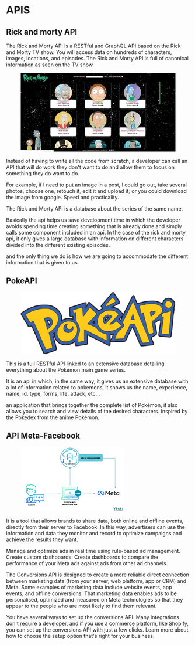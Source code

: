 # APIS

## Rick and morty API

The Rick and Morty API is a RESTful and GraphQL API based on the Rick and Morty TV show. You will access data on hundreds of characters, images, locations, and episodes. The Rick and Morty API is full of canonical information as seen on the TV show.

<figure><img src=".gitbook/assets/Captura_de_pantalla_2020-04-26_a_las_11.43.42-original.webp" alt=""><figcaption></figcaption></figure>

Instead of having to write all the code from scratch, a developer can call an API that will do work they don't want to do and allow them to focus on something they do want to do.

For example, if I need to put an image in a post, I could go out, take several photos, choose one, retouch it, edit it and upload it; or you could download the image from google. Speed and practicality.

The Rick and Morty API is a database about the series of the same name.

Basically the api helps us save development time in which the developer avoids spending time creating something that is already done and simply calls some component included in an api. In the case of the rick and morty api, it only gives a large database with information on different characters divided into the different existing episodes.

and the only thing we do is how we are going to accommodate the different information that is given to us.



## PokeAPI

<figure><img src=".gitbook/assets/pokeapi.svg" alt=""><figcaption></figcaption></figure>

This is a full RESTful API linked to an extensive database detailing everything about the Pokémon main game series.

It is an api in which, in the same way, it gives us an extensive database with a lot of information related to pokemons, it shows us the name, experience, name, id, type, forms, life, attack, etc...

an application that brings together the complete list of Pokémon, it also allows you to search and view details of the desired characters. Inspired by the Pokédex from the anime Pokémon.

## API Meta-Facebook

<figure><img src=".gitbook/assets/download.png" alt=""><figcaption></figcaption></figure>

It is a tool that allows brands to share data, both online and offline events, directly from their server to Facebook. In this way, advertisers can use the information and data they monitor and record to optimize campaigns and achieve the results they want.

Manage and optimize ads in real time using rule-based ad management. Create custom dashboards: Create dashboards to compare the performance of your Meta ads against ads from other ad channels.

The Conversions API is designed to create a more reliable direct connection between marketing data (from your server, web platform, app or CRM) and Meta. Some examples of marketing data include website events, app events, and offline conversions. That marketing data enables ads to be personalised, optimized and measured on Meta technologies so that they appear to the people who are most likely to find them relevant.

You have several ways to set up the conversions API. Many integrations don't require a developer, and if you use a commerce platform, like Shopify, you can set up the conversions API with just a few clicks. Learn more about how to choose the setup option that's right for your business.





